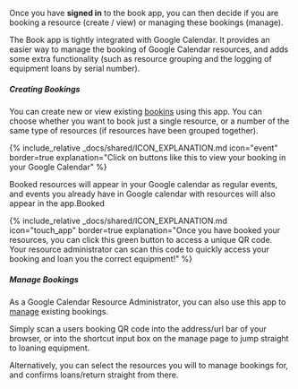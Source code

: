 Once you have __signed in__ to the book app, you can then decide if you are booking a resource (create / view) or managing these bookings (manage).

The Book app is tightly integrated with Google Calendar. It provides an easier way to manage the booking of Google Calendar resources, and adds some extra functionality (such as resource grouping and the logging of equipment loans by serial number).

##### Creating Bookings

You can create new or view existing [bookins](#instructions.book) using this app. You can choose whether you want to book just a single resource, or a number of the same type of resources (if resources have been grouped together).

{% include_relative _docs/shared/ICON_EXPLANATION.md icon="event" border=true explanation="Click on buttons like this to view your booking in your Google Calendar" %}

Booked resources will appear in your Google calendar as regular events, and events you already have in Google calendar with resources will also appear in the app.Booked

{% include_relative _docs/shared/ICON_EXPLANATION.md icon="touch_app" border=true explanation="Once you have booked your resources, you can click this green button to access a unique QR code. Your resource administrator can scan this code to quickly access your booking and loan you the correct equipment!" %}

##### Manage Bookings

As a Google Calendar Resource Administrator, you can also use this app to [manage](#instructions.manage) existing bookings.

Simply scan a users booking QR code into the address/url bar of your browser, or into the shortcut input box on the manage page to jump straight to loaning equipment.

Alternatively, you can select the resources you will to manage bookings for, and confirms loans/return straight from there.